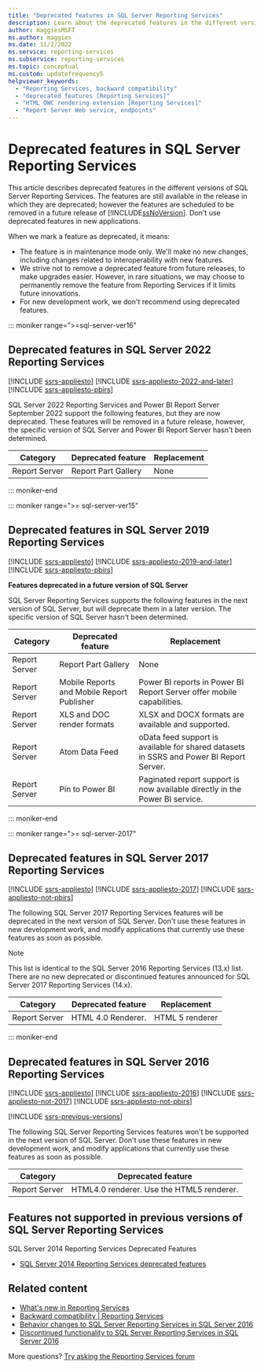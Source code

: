 ```yaml
---
title: "Deprecated features in SQL Server Reporting Services"
description: Learn about the deprecated features in the different versions of SQL Server Reporting Services. The features are still available in the release in which they are deprecated.
author: maggiesMSFT
ms.author: maggies
ms.date: 11/2/2022
ms.service: reporting-services
ms.subservice: reporting-services
ms.topic: conceptual
ms.custom: updatefrequency5
helpviewer_keywords:
  - "Reporting Services, backward compatibility"
  - "deprecated features [Reporting Services]"
  - "HTML OWC rendering extension [Reporting Services]"
  - "Report Server Web service, endpoints"
---
```


# Deprecated features in SQL Server Reporting Services

This article describes deprecated features in the different versions of SQL Server Reporting Services. The features are still available in the release in which they are deprecated; however the features are scheduled to be removed in a future release of [!INCLUDE[ssNoVersion](../includes/ssnoversion-md.md)]. Don't use deprecated features in new applications.

When we mark a feature as deprecated, it means:

- The feature is in maintenance mode only. We'll make no new changes, including changes related to interoperability with new features.
- We strive not to remove a deprecated feature from future releases, to make upgrades easier. However, in rare situations, we may choose to permanently remove the feature from Reporting Services if it limits future innovations.
- For new development work, we don't recommend using deprecated features.

::: moniker range=">=sql-server-ver16"
## Deprecated features in SQL Server 2022 Reporting Services

[!INCLUDE [ssrs-appliesto](../includes/ssrs-appliesto.md)] [!INCLUDE [ssrs-appliesto-2022-and-later](../includes/ssrs-appliesto-2022-and-later.md)] [!INCLUDE [ssrs-appliesto-pbirs](../includes/ssrs-appliesto-pbirs.md)]

SQL Server 2022 Reporting Services and Power BI Report Server September 2022 support the following features, but they are now deprecated. These features will be removed in a future release, however, the specific version of SQL Server and Power BI Report Server hasn't been determined.

| **Category** | **Deprecated feature** | **Replacement** |
| --- | --- | --- |
| Report Server | Report Part Gallery | None |

::: moniker-end

::: moniker range=">= sql-server-ver15"
## Deprecated features in SQL Server 2019 Reporting Services

[!INCLUDE [ssrs-appliesto](../includes/ssrs-appliesto.md)] [!INCLUDE [ssrs-appliesto-2019-and-later](../includes/ssrs-appliesto-2019-and-later.md)] [!INCLUDE [ssrs-appliesto-pbirs](../includes/ssrs-appliesto-pbirs.md)]

**Features deprecated in a future version of SQL Server**

SQL Server Reporting Services supports the following features in the next version of SQL Server, but will deprecate them in a later version. The specific version of SQL Server hasn't been determined.

| **Category** | **Deprecated feature** | **Replacement** |
| --- | --- | --- |
| Report Server | Report Part Gallery | None |
| Report Server | Mobile Reports and Mobile Report Publisher | Power BI reports in Power BI Report Server offer mobile capabilities. |
| Report Server | XLS and DOC render formats | XLSX and DOCX formats are available and supported. |
| Report Server | Atom Data Feed | oData feed support is available for shared datasets in SSRS and Power BI Report Server. |
| Report Server | Pin to Power BI | Paginated report support is now available directly in the Power BI service.  |

::: moniker-end

::: moniker range=">= sql-server-2017"
## Deprecated features in SQL Server 2017 Reporting Services

[!INCLUDE [ssrs-appliesto](../includes/ssrs-appliesto.md)] [!INCLUDE [ssrs-appliesto-2017](../includes/ssrs-appliesto-2017.md)] [!INCLUDE [ssrs-appliesto-not-pbirs](../includes/ssrs-appliesto-not-pbirs.md)]

The following SQL Server 2017 Reporting Services features will be deprecated in the next version of SQL Server. Don't use these features in new development work, and modify applications that currently use these features as soon as possible.

> [!NOTE]
> This list is identical to the SQL Server 2016 Reporting Services (13.x) list. There are no new deprecated or discontinued features announced for SQL Server 2017 Reporting Services (14.x).

| **Category** | **Deprecated feature** | **Replacement** |
| --- | --- | --- |
| Report Server | HTML 4.0 Renderer. | HTML 5 renderer |

::: moniker-end

## Deprecated features in SQL Server 2016 Reporting Services

[!INCLUDE [ssrs-appliesto](../includes/ssrs-appliesto.md)] [!INCLUDE [ssrs-appliesto-2016](../includes/ssrs-appliesto-2016.md)] [!INCLUDE [ssrs-appliesto-not-2017](../includes/ssrs-appliesto-not-2017.md)] [!INCLUDE [ssrs-appliesto-not-pbirs](../includes/ssrs-appliesto-not-pbirs.md)]

[!INCLUDE [ssrs-previous-versions](../includes/ssrs-previous-versions.md)]

The following SQL Server Reporting Services features won't be supported in the next version of SQL Server. Don't use these features in new development work, and modify applications that currently use these features as soon as possible.

|Category|Deprecated feature|
|--------------|------------------------| 
|Report Server|HTML4.0 renderer. Use the HTML5 renderer.|

## Features not supported in previous versions of SQL Server Reporting Services

SQL Server 2014 Reporting Services Deprecated Features
- [SQL Server 2014 Reporting Services deprecated features](deprecated-features-in-sql-server-reporting-services-ssrs.md)

## Related content

- [What's new in Reporting Services](../reporting-services/what-s-new-in-sql-server-reporting-services-ssrs.md) 
- [Backward compatibility | Reporting Services](../reporting-services/reporting-services-backward-compatibility.md)   
- [Behavior changes to SQL Server Reporting Services in SQL Server 2016](../reporting-services/behavior-changes-to-sql-server-reporting-services-in-sql-server-2016.md)  
- [Discontinued functionality to SQL Server Reporting Services in SQL Server 2016](../reporting-services/discontinued-functionality-to-sql-server-reporting-services-in-sql-server.md) 

More questions? [Try asking the Reporting Services forum](/answers/search.html?c=&f=&includeChildren=&q=ssrs+OR+reporting+services&redirect=search%2fsearch&sort=relevance&type=question+OR+idea+OR+kbentry+OR+answer+OR+topic+OR+user)
